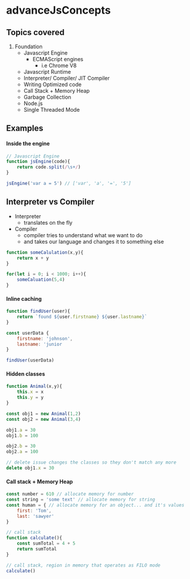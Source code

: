 # advanceJsConcepts
## Topics covered
1. Foundation 
    * Javascript Engine
        * ECMAScript engines
            * i.e Chrome V8
    * Javascript Runtime
    * Interpreter/ Compiler/ JIT Compiler
    * Writing Optimized code
    * Call Stack + Memory Heap
    * Garbage Collection 
    * Node.js
    * Single Threaded Mode


## Examples 
#### Inside the engine
```javascript 
// Javascript Engine 
function jsEngine(code){
    return code.split(/\s+/)
}

jsEngine('var a = 5') // ['var', 'a', '=', '5']
```
## Interpreter vs Compiler
* Interpreter
    * translates on the fly 
* Compiler 
    * compiler tries to understand what we want to do
    * and takes our language and changes it to something else

```javascript
function someCalulation(x,y){
    return x + y
}

for(let i = 0; i < 1000; i++){
    someCaluation(5,4)
}
```
#### Inline caching 
```javascript
function findUser(user){
    return `found ${user.firstname} ${user.lastname}`
}

const userData {
    firstname: 'johnson',
    lastname: 'junior
}

findUser(userData)
```
#### Hidden classes 
```javascript 
function Animal(x,y){
    this.x = x
    this.y = y
}

const obj1 = new Animal(1,2)
const obj2 = new Animal(3,4)

obj1.a = 30 
obj1.b = 100

obj2.b = 30
obj2.a = 100

// delete issue changes the classes so they don't match any more
delete obj1.x = 30
```
#### Call stack + Memory Heap
```javascript
const number = 610 // allocate memory for number 
const string = 'some text' // allocate memory for string
const human = { // allocate memory for an object... and it's values
    first: 'Tom',
    last: 'sawyer'
}

// call stack 
function calculate(){
    const sumTotal = 4 + 5
    return sumTotal
}

// call stack, region in memory that operates as FILO mode
calculate()

```

